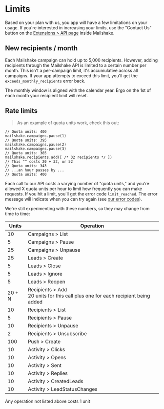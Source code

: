 # Limits

Based on your plan with us, you app will have a few limitations on your usage. If you're interested in increasing your limits, use the "Contact Us" button on the <a href="https://mailshake.com/app/#/redirect/extensions/api" target="_blank">Extensions &gt; API page</a> inside Mailshake.

## New recipients / month

Each Mailshake campaign can hold up to 5,000 recipients. However, adding recipients through the Mailshake API is limited to a certain number per month. This isn't a per-campaign limit, it's accumulative across all campaigns. If your app attempts to exceed this limit, you'll get the `exceeds_monthly_recipients` error back.

The monthly window is aligned with the calendar year. Ergo on the 1st of each month your recipient limit will reset.

## Rate limits

> As an example of quota units work, check this out:

```
// Quota units: 400
mailshake.campaigns.pause(1)
// Quota units: 395
mailshake.campaigns.pause(2)
mailshake.campaigns.pause(3)
// Quota units: 385
mailshake.recipients.add([ /* 32 recipients */ ])
// This ^^ costs 20 + 32, or 52
// Quota units: 343
// ...an hour passes by ...
// Quota units: 400
```

Each call to our API costs a varying number of "quota units," and you're allowed X quota units per hour to limit how frequently you can make requests. If you hit a limit, you'll get the error code `limit_reached`. The error message will indicate when you can try again (see [our error codes](#General-errors)).

<aside class="notice">We're still experimenting with these numbers, so they may change from time to time:</aside>

Units | Operation
---| ---
10 | Campaigns > List
5 | Campaigns > Pause
25 | Campaigns > Unpause
25 | Leads > Create
5 | Leads > Close
5 | Leads > Ignore
5 | Leads > Reopen
<div>20 + N</div> | Recipients > Add <aside class="notice">20 units for this call plus one for each recipient being added</aside>
10 | Recipients > List
5 | Recipients > Pause
10 | Recipients > Unpause
2 | Recipients > Unsubscribe
100 | Push > Create
10 | Activity > Clicks
10 | Activity > Opens
10 | Activity > Sent
10 | Activity > Replies
10 | Activity > CreatedLeads
10 | Activity > LeadStatusChanges

<aside class="notice">Any operation not listed above costs 1 unit</aside>
